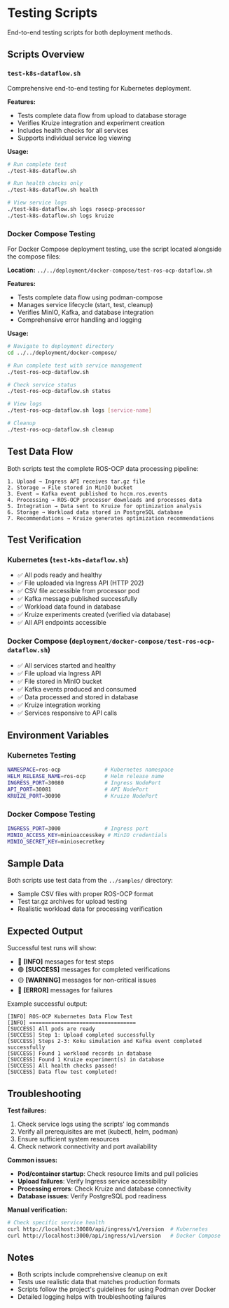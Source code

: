 # Testing Scripts

End-to-end testing scripts for both deployment methods.

## Scripts Overview

### `test-k8s-dataflow.sh`
Comprehensive end-to-end testing for Kubernetes deployment.

**Features:**
- Tests complete data flow from upload to database storage
- Verifies Kruize integration and experiment creation
- Includes health checks for all services
- Supports individual service log viewing

**Usage:**
```bash
# Run complete test
./test-k8s-dataflow.sh

# Run health checks only
./test-k8s-dataflow.sh health

# View service logs
./test-k8s-dataflow.sh logs rosocp-processor
./test-k8s-dataflow.sh logs kruize
```

### Docker Compose Testing
For Docker Compose deployment testing, use the script located alongside the compose files:

**Location:** `../../deployment/docker-compose/test-ros-ocp-dataflow.sh`

**Features:**
- Tests complete data flow using podman-compose
- Manages service lifecycle (start, test, cleanup)
- Verifies MinIO, Kafka, and database integration
- Comprehensive error handling and logging

**Usage:**
```bash
# Navigate to deployment directory
cd ../../deployment/docker-compose/

# Run complete test with service management
./test-ros-ocp-dataflow.sh

# Check service status
./test-ros-ocp-dataflow.sh status

# View logs
./test-ros-ocp-dataflow.sh logs [service-name]

# Cleanup
./test-ros-ocp-dataflow.sh cleanup
```

## Test Data Flow

Both scripts test the complete ROS-OCP data processing pipeline:

```
1. Upload → Ingress API receives tar.gz file
2. Storage → File stored in MinIO bucket
3. Event → Kafka event published to hccm.ros.events
4. Processing → ROS-OCP processor downloads and processes data
5. Integration → Data sent to Kruize for optimization analysis
6. Storage → Workload data stored in PostgreSQL database
7. Recommendations → Kruize generates optimization recommendations
```

## Test Verification

### Kubernetes (`test-k8s-dataflow.sh`)
- ✅ All pods ready and healthy
- ✅ File uploaded via Ingress API (HTTP 202)
- ✅ CSV file accessible from processor pod
- ✅ Kafka message published successfully
- ✅ Workload data found in database
- ✅ Kruize experiments created (verified via database)
- ✅ All API endpoints accessible

### Docker Compose (`deployment/docker-compose/test-ros-ocp-dataflow.sh`)
- ✅ All services started and healthy
- ✅ File upload via Ingress API
- ✅ File stored in MinIO bucket
- ✅ Kafka events produced and consumed
- ✅ Data processed and stored in database
- ✅ Kruize integration working
- ✅ Services responsive to API calls

## Environment Variables

### Kubernetes Testing
```bash
NAMESPACE=ros-ocp              # Kubernetes namespace
HELM_RELEASE_NAME=ros-ocp      # Helm release name
INGRESS_PORT=30080             # Ingress NodePort
API_PORT=30081                 # API NodePort
KRUIZE_PORT=30090              # Kruize NodePort
```

### Docker Compose Testing
```bash
INGRESS_PORT=3000              # Ingress port
MINIO_ACCESS_KEY=minioaccesskey # MinIO credentials
MINIO_SECRET_KEY=miniosecretkey
```

## Sample Data

Both scripts use test data from the `../samples/` directory:
- Sample CSV files with proper ROS-OCP format
- Test tar.gz archives for upload testing
- Realistic workload data for processing verification

## Expected Output

Successful test runs will show:
- 🔵 **[INFO]** messages for test steps
- 🟢 **[SUCCESS]** messages for completed verifications
- 🟡 **[WARNING]** messages for non-critical issues
- 🔴 **[ERROR]** messages for failures

Example successful output:
```
[INFO] ROS-OCP Kubernetes Data Flow Test
[INFO] ==================================
[SUCCESS] All pods are ready
[SUCCESS] Step 1: Upload completed successfully
[SUCCESS] Steps 2-3: Koku simulation and Kafka event completed successfully
[SUCCESS] Found 1 workload records in database
[SUCCESS] Found 1 Kruize experiment(s) in database
[SUCCESS] All health checks passed!
[SUCCESS] Data flow test completed!
```

## Troubleshooting

**Test failures:**
1. Check service logs using the scripts' log commands
2. Verify all prerequisites are met (kubectl, helm, podman)
3. Ensure sufficient system resources
4. Check network connectivity and port availability

**Common issues:**
- **Pod/container startup**: Check resource limits and pull policies
- **Upload failures**: Verify Ingress service accessibility
- **Processing errors**: Check Kruize and database connectivity
- **Database issues**: Verify PostgreSQL pod readiness

**Manual verification:**
```bash
# Check specific service health
curl http://localhost:30080/api/ingress/v1/version  # Kubernetes
curl http://localhost:3000/api/ingress/v1/version   # Docker Compose
```

## Notes

- Both scripts include comprehensive cleanup on exit
- Tests use realistic data that matches production formats
- Scripts follow the project's guidelines for using Podman over Docker
- Detailed logging helps with troubleshooting failures
